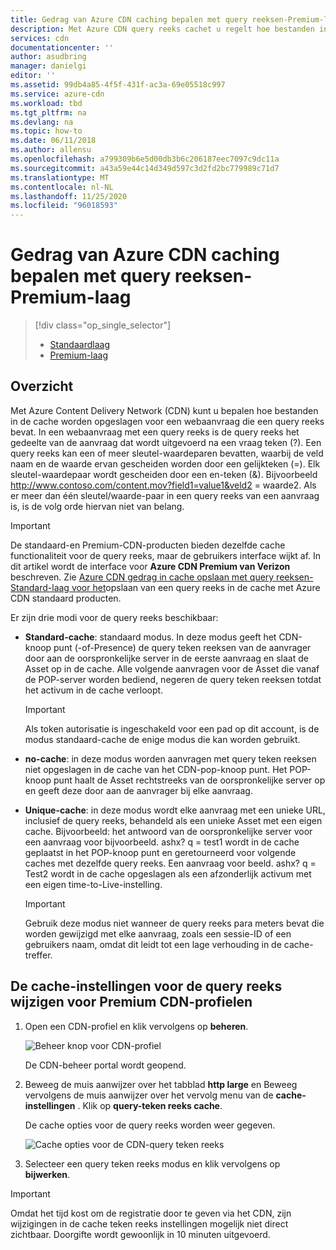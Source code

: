 ```yaml
---
title: Gedrag van Azure CDN caching bepalen met query reeksen-Premium-laag
description: Met Azure CDN query reeks cachet u regelt hoe bestanden in de cache worden opgeslagen wanneer een webaanvraag een query reeks bevat. In dit artikel wordt de query reeks in de cache opgeslagen in het Azure CDN Premium-product van Verizon.
services: cdn
documentationcenter: ''
author: asudbring
manager: danielgi
editor: ''
ms.assetid: 99db4a85-4f5f-431f-ac3a-69e05518c997
ms.service: azure-cdn
ms.workload: tbd
ms.tgt_pltfrm: na
ms.devlang: na
ms.topic: how-to
ms.date: 06/11/2018
ms.author: allensu
ms.openlocfilehash: a799309b6e5d00db3b6c206187eec7097c9dc11a
ms.sourcegitcommit: a43a59e44c14d349d597c3d2fd2bc779989c71d7
ms.translationtype: MT
ms.contentlocale: nl-NL
ms.lasthandoff: 11/25/2020
ms.locfileid: "96018593"
---
```

# <a name="control-azure-cdn-caching-behavior-with-query-strings---premium-tier"></a>Gedrag van Azure CDN caching bepalen met query reeksen-Premium-laag
> [!div class="op_single_selector"]
> * [Standaardlaag](cdn-query-string.md)
> * [Premium-laag](cdn-query-string-premium.md)
> 

## <a name="overview"></a>Overzicht
Met Azure Content Delivery Network (CDN) kunt u bepalen hoe bestanden in de cache worden opgeslagen voor een webaanvraag die een query reeks bevat. In een webaanvraag met een query reeks is de query reeks het gedeelte van de aanvraag dat wordt uitgevoerd na een vraag teken (?). Een query reeks kan een of meer sleutel-waardeparen bevatten, waarbij de veld naam en de waarde ervan gescheiden worden door een gelijkteken (=). Elk sleutel-waardepaar wordt gescheiden door een en-teken (&). Bijvoorbeeld http://www.contoso.com/content.mov?field1=value1&veld2 = waarde2. Als er meer dan één sleutel/waarde-paar in een query reeks van een aanvraag is, is de volg orde hiervan niet van belang. 

> [!IMPORTANT]
> De standaard-en Premium-CDN-producten bieden dezelfde cache functionaliteit voor de query reeks, maar de gebruikers interface wijkt af. In dit artikel wordt de interface voor **Azure CDN Premium van Verizon** beschreven. Zie [Azure CDN gedrag in cache opslaan met query reeksen-Standard-laag voor het](cdn-query-string.md)opslaan van een query reeks in de cache met Azure CDN standaard producten.
>


Er zijn drie modi voor de query reeks beschikbaar:

- **Standard-cache**: standaard modus. In deze modus geeft het CDN-knoop punt (-of-Presence) de query teken reeksen van de aanvrager door aan de oorspronkelijke server in de eerste aanvraag en slaat de Asset op in de cache. Alle volgende aanvragen voor de Asset die vanaf de POP-server worden bediend, negeren de query teken reeksen totdat het activum in de cache verloopt.

    >[!IMPORTANT] 
    > Als token autorisatie is ingeschakeld voor een pad op dit account, is de modus standaard-cache de enige modus die kan worden gebruikt. 

- **no-cache**: in deze modus worden aanvragen met query teken reeksen niet opgeslagen in de cache van het CDN-pop-knoop punt. Het POP-knoop punt haalt de Asset rechtstreeks van de oorspronkelijke server op en geeft deze door aan de aanvrager bij elke aanvraag.

- **Unique-cache**: in deze modus wordt elke aanvraag met een unieke URL, inclusief de query reeks, behandeld als een unieke Asset met een eigen cache. Bijvoorbeeld: het antwoord van de oorspronkelijke server voor een aanvraag voor bijvoorbeeld. ashx? q = test1 wordt in de cache geplaatst in het POP-knoop punt en geretourneerd voor volgende caches met dezelfde query reeks. Een aanvraag voor beeld. ashx? q = Test2 wordt in de cache opgeslagen als een afzonderlijk activum met een eigen time-to-Live-instelling.
   
    >[!IMPORTANT] 
    > Gebruik deze modus niet wanneer de query reeks para meters bevat die worden gewijzigd met elke aanvraag, zoals een sessie-ID of een gebruikers naam, omdat dit leidt tot een lage verhouding in de cache-treffer.

## <a name="changing-query-string-caching-settings-for-premium-cdn-profiles"></a>De cache-instellingen voor de query reeks wijzigen voor Premium CDN-profielen
1. Open een CDN-profiel en klik vervolgens op **beheren**.
   
    ![Beheer knop voor CDN-profiel](./media/cdn-query-string-premium/cdn-manage-btn.png)
   
    De CDN-beheer portal wordt geopend.
2. Beweeg de muis aanwijzer over het tabblad **http large** en Beweeg vervolgens de muis aanwijzer over het vervolg menu van de **cache-instellingen** . Klik op **query-teken reeks cache**.
   
    De cache opties voor de query reeks worden weer gegeven.
   
    ![Cache opties voor de CDN-query teken reeks](./media/cdn-query-string-premium/cdn-query-string.png)
3. Selecteer een query teken reeks modus en klik vervolgens op **bijwerken**.

> [!IMPORTANT]
> Omdat het tijd kost om de registratie door te geven via het CDN, zijn wijzigingen in de cache teken reeks instellingen mogelijk niet direct zichtbaar. Doorgifte wordt gewoonlijk in 10 minuten uitgevoerd.
 

